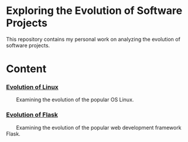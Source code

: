 # Exploring the Evolution of Software Projects
This repository contains my personal work on analyzing the evolution of software projects.

# Content
### [Evolution of Linux]()
&nbsp;&nbsp;&nbsp;&nbsp;&nbsp;&nbsp; Examining the evolution of the popular OS Linux. 


### [Evolution of Flask](https://github.com/adambens/software_development_analysis/blob/master/Flask%20Development/Flask%20Development%20Analysis.ipynb)
&nbsp;&nbsp;&nbsp;&nbsp;&nbsp;&nbsp; Examining the evolution of the popular web development framework Flask. 
